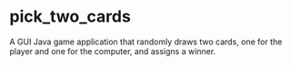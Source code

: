 # pick_two_cards
A GUI Java game application that randomly draws two cards, one for the player and one for the computer, and assigns a winner.
